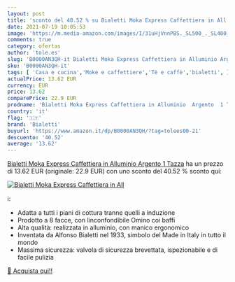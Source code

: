 ```yaml
---
layout: post
title: 'sconto del 40.52 % su Bialetti Moka Express Caffettiera in All  '
date: 2021-07-19 10:05:53
image: 'https://m.media-amazon.com/images/I/31uHjVnnPBS._SL500_._SL400_.jpg'
comments: true
category: ofertas
author: 'tole.es'
slug: 'B0000AN3QH-it Bialetti Moka Express Caffettiera in Alluminio Argento 1...'
sku: 'B0000AN3QH-it'
tags: [ 'Casa e cucina','Moke e caffettiere','Tè e caffè','bialetti', ]
actualPrice: 13.62 EUR
currency: EUR
price: 13.62
comparePrice: 22.9 EUR
prodname: 'Bialetti Moka Express Caffettiera in Alluminio  Argento  1 Tazza'
country: 'it'
flag: '🇮🇹'
brand: 'Bialetti'
buyurl: 'https://www.amazon.it/dp/B0000AN3QH/?tag=tolees00-21'
descuento: '40.52'
average: '13.62'
---
```


[Bialetti Moka Express Caffettiera in Alluminio  Argento  1 Tazza](https://www.amazon.it/dp/B0000AN3QH/?tag=tolees00-21) ha un prezzo di 13.62 EUR (originale: 22.9 EUR) con uno sconto del 40.52 % sconto qui:

[![Bialetti Moka Express Caffettiera in All](https://m.media-amazon.com/images/I/31uHjVnnPBS._SL500_._SL400_.jpg)](https://www.amazon.it/dp/B0000AN3QH/?tag=tolees00-21)

ℹ️:

- Adatta a tutti i piani di cottura tranne quelli a induzione
- Prodotto a 8 facce, con linconfondibile Omino coi baffi
- Alta qualità: realizzata in alluminio, con manico ergonomico
- Inventata da Alfonso Bialetti nel 1933, simbolo del Made in Italy in tutto il mondo
- Massima sicurezza: valvola di sicurezza brevettata, ispezionabile e di facile pulizia

[🛒 Acquista qui!!](https://www.amazon.it/dp/B0000AN3QH/?tag=tolees00-21)
